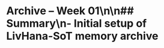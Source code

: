 <!-- Optimized: 2025-10-06 -->
<!-- RPM: 1.6.2.1.1.6.2.1_week-01_20251006 -->
<!-- Session: E2E RPM DNA Application -->
<!-- AOM: RND (Reggie & Dro) -->
<!-- COI: TECHNOLOGY -->
<!-- RPM: HIGH -->
<!-- ACTION: BUILD -->

# Archive – Week 01\n\n## Summary\n- Initial setup of LivHana-SoT memory archive

<!-- Last verified: 2025-10-02 -->

<!-- Optimized: 2025-10-02 -->

<!-- Last updated: 2025-10-02 -->

<!-- Last optimized: 2025-10-02 -->
